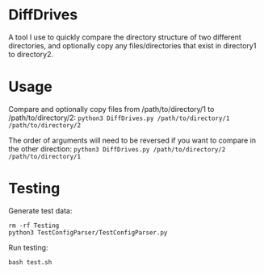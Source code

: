 # DiffDrives
A tool I use to quickly compare the directory structure of two different directories, and optionally copy any files/directories that exist in directory1 to directory2.

# Usage
Compare and optionally copy files from /path/to/directory/1 to /path/to/directory/2:
`python3 DiffDrives.py /path/to/directory/1 /path/to/directory/2`

The order of arguments will need to be reversed if you want to compare in the other direction:
`python3 DiffDrives.py /path/to/directory/2 /path/to/directory/1`

# Testing
Generate test data: 

```
rm -rf Testing
python3 TestConfigParser/TestConfigParser.py
```

Run testing:

```
bash test.sh
```